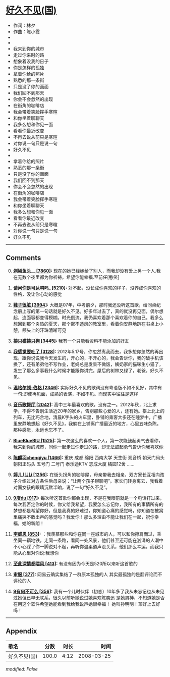 # [好久不见(国)](https://music.163.com/song?id=65078)

* 作词：林夕
* 作曲：陈小霞
*
*
* 我来到你的城市
* 走过你来时的路
* 想象着没我的日子
* 你是怎样的孤独
* 拿着你给的照片
* 熟悉的那一条街
* 只是没了你的画面
* 我们回不到那天
* 你会不会忽然的出现
* 在街角的咖啡店
* 我会带着笑脸挥手寒暄
* 和你坐着聊聊天
* 我多么想和你见一面
* 看看你最近改变
* 不再去说从前只是寒暄
* 对你说一句只是说一句
* 好久不见
* 
* 拿着你给的照片
* 熟悉的那一条街
* 只是没了你的画面
* 我们回不到那天
* 你会不会忽然的出现
* 在街角的咖啡店
* 我会带着笑脸挥手寒暄
* 和你坐着聊聊天
* 我多么想和你见一面
* 看看你最近改变
* 不再去说从前只是寒暄
* 对你说一句只是说一句
* 好久不见


---

## Comments
0. **[剁椒鱼头__ \[7860\]](https://music.163.com/#/user/home?id=44494160):** 现在的她已经嫁给了别人，而我却没有爱上另一个人.我在无数个夜里都为你祈祷，希望你能幸福.至前任[憨笑]

1. **[请问你是可达鸭吗_ \[5210\]](https://music.163.com/#/user/home?id=79384274):** 对不起，没长成你喜欢的样子，没养成你喜欢的性格，没让你心动的感觉

2. **[鞋子很脏 \[3994\]](https://music.163.com/#/user/home?id=16716756):** 大概是07年，中考前夕，那时我还没听这首歌，给同桌纪念册上写的第一句话就是好久不见。好多年过去了，真的就没再见面，偶尔想起，连面容都变得模糊。时光倒流，我仍喜欢着那个喜欢着你的自己。我多么想回到那个炎热的夏天，那个密不透风的教室里，看着你安静地趴在书桌上小憩，额头上的汗珠清晰可见

3. **[揍只猫揍只狗 \[3445\]](https://music.163.com/#/user/home?id=264618039):** 我有一个只能看资料不能添加的好友

4. **[我感觉要吐了 \[3128\]](https://music.163.com/#/user/home?id=442905888):** 2012年5.17号，你忽然离我而去，我多想你忽然的再出现，跟你说说我今天发生的，开心的，不开心的，我会告诉你，我的破手机该换了，还有弟弟他不写作业，老妈总是发呆不做饭，姨奶家的猫咪生小猫了，发生了那么多事我什么时候才能跟你讲完。屋后的树林又绿了，老爸，好久不见。

5. **[温格尔顿-伯格 \[2346\]](https://music.163.com/#/user/home?id=32723117):** 实际好久不见的歌词没有粤语版不如不见好，其中有一句:即使再见面，成熟的表演，不如不见。而现实中往往是这样

6. **[音乐歌舞厅 \[2042\]](https://music.163.com/#/user/home?id=41969036):** 高中三年最喜欢的歌，没有之一。2012年秋，北上求学，不得不告别生活近20年的家乡，告别那些心爱的人，还有她。搭上北上的列车，无比巧合地，清晨K字头的火车里，卧铺的乘客大多还在睡梦中，广播里安静地想起《好久不见》，我躺在上铺离广播最近的地方，心里五味杂陈。那种感觉，永远也忘不了。

7. **[BlueBlueBIU \[1525\]](https://music.163.com/#/user/home?id=1679341):** 第一次这么的喜欢一个人，第一次能鼓起勇气去看你，我来到你的城市，同你一起走过你走过的路，却无法鼓起勇气告诉你我喜欢你

8. **[陈麒羽chenqiyu \[1466\]](https://music.163.com/#/user/home?id=91648231):** 重庆 成都 绵阳 西南大学 天生街 观音桥 朝天门码头 朝阳正码头 五号门 二号门 泰乐迪KTV 志成大厦 橘园12舍 ……

9. **[婷儿儿儿i \[1256\]](https://music.163.com/#/user/home?id=470169931):** 在街头拐角的咖啡屋，母亲带我去相亲，双方家长互相向孩子介绍过对方条件后母亲说：“让两个孩子聊聊吧”。家长们转身离去，我看着对面女孩的眼睛沉默半晌，说了一句“好久不见”。

10. **[9度du \[917\]](https://music.163.com/#/user/home?id=13910301):** 每次听这首歌你都会出现，不是在我眼前就是一个电话打过来，每次我否定你的时候，你又给我希望，我要怎么忘记你，我所有的事情所有的梦想都是希望你好，但是我真的好难过，你知道心痛的感觉吗，你知道在被窝里痛哭不敢出声的感觉吗？我爱你！那么多理由不能让我们在一起，祝你幸福，她的新朗！

11. **[李威恩 \[853\]](https://music.163.com/#/user/home?id=252500857):** ：我羡慕那些和你在同一座城市的人，可以和你擦肩而过，乘坐同一辆地铁，走同一条路，看同一处风景，他们甚至还可能在汹涌的人潮中不小心踩了你一脚说对不起，再听你温柔道声没关系，他们那么幸运，而我只能从心里对你说:我想你

12. **[至此深情都喂风 \[413\]](https://music.163.com/#/user/home?id=331534646):** 有没有因为今天是520所以来听这首歌的

13. **[审服 \[377\]](https://music.163.com/#/user/home?id=495687940):** 网易云确实集结了一群原本孤独的人 其实最孤独的是翻评论而不评论的人

14. **[9有何不可么 \[356\]](https://music.163.com/#/user/home?id=388692532):** 我有一个儿时伙伴（初恋）10年多了我从未忘记也从未见过她但已早无联系，很久以前听她说过她喜欢陈奕迅 是她男神，不知道她是否在用这个软件希望她能看到我给我说声她很幸福！ 她叫孙明明！顶好上去好吗！



---

## Appendix

|歌名|分数|时长|时间|
|:---|:---:|---:|---:|
|好久不见(国)|100.0|4:12|2008-03-25

*modified: False*